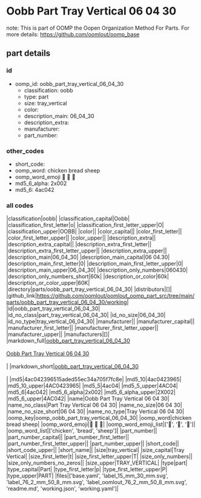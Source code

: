 # Oobb Part Tray Vertical 06 04 30  

note: This is part of OOMP the Oopen Organization Method For Parts. For more details: https://github.com/oomlout/oomp_base

##  part details





### id
* oomp_id: oobb_part_tray_vertical_06_04_30
  * classification: oobb
  * type: part
  * size: tray_vertical
  * color: 
  * description_main: 06_04_30
  * description_extra: 
  * manufacturer: 
  * part_number: 

### other_codes
* short_code: 
* oomp_word: chicken bread sheep
* oomp_word_emoji :chicken: :bread: :sheep:
* md5_6_alpha: 2x002
* md5_6: 4ac042

### all codes 
|classification|oobb|
|classification_capital|Oobb|
|classification_first_letter|o|
|classification_first_letter_upper|O|
|classification_upper|OOBB|
|color||
|color_capital||
|color_first_letter||
|color_first_letter_upper||
|color_upper||
|description_extra||
|description_extra_capital||
|description_extra_first_letter||
|description_extra_first_letter_upper||
|description_extra_upper||
|description_main|06_04_30|
|description_main_capital|06 04.30|
|description_main_first_letter|0|
|description_main_first_letter_upper|0|
|description_main_upper|06_04_30|
|description_only_numbers|060430|
|description_only_numbers_short|60k|
|description_or_color|60k|
|description_or_color_upper|60K|
|directory|parts/oobb_part_tray_vertical_06_04_30|
|distributors|[]|
|github_link|https://github.com/oomlout/oomlout_oomp_part_src/tree/main/parts/oobb_part_tray_vertical_06_04_30/working|
|id|oobb_part_tray_vertical_06_04_30|
|id_no_class|part_tray_vertical_06_04_30|
|id_no_size|06_04_30|
|id_no_type|tray_vertical_06_04_30|
|manufacturer||
|manufacturer_capital||
|manufacturer_first_letter||
|manufacturer_first_letter_upper||
|manufacturer_upper||
|manufacturers|[]|
|markdown_full|[oobb_part_tray_vertical_06_04_30](https://github.com/oomlout/oomlout_oomp_part_src/tree/main/parts/oobb_part_tray_vertical_06_04_30/working)<br>[](https://github.com/oomlout/oomlout_oomp_part_src/tree/main/parts/oobb_part_tray_vertical_06_04_30/working)<br>[Oobb Part Tray Vertical 06 04 30](https://github.com/oomlout/oomlout_oomp_part_src/tree/main/parts/oobb_part_tray_vertical_06_04_30/working)<br><br>|
|markdown_short|[oobb_part_tray_vertical_06_04_30](https://github.com/oomlout/oomlout_oomp_part_src/tree/main/parts/oobb_part_tray_vertical_06_04_30/working)<br><br>|
|md5|4ac042396515aded55ec34a705f7fc8e|
|md5_10|4ac0423965|
|md5_10_upper|4AC0423965|
|md5_5|4ac04|
|md5_5_upper|4AC04|
|md5_6|4ac042|
|md5_6_alpha|2x002|
|md5_6_alpha_upper|2X002|
|md5_6_upper|4AC042|
|name|Oobb Part Tray Vertical 06 04 30|
|name_no_class|Part Tray Vertical 06 04 30|
|name_no_size|06 04 30|
|name_no_size_short|06 04 30|
|name_no_type|Tray Vertical 06 04 30|
|oomp_key|oomp_oobb_part_tray_vertical_06_04_30|
|oomp_word|chicken bread sheep|
|oomp_word_emoji|:chicken: :bread: :sheep:|
|oomp_word_emoji_list|[':chicken:', ':bread:', ':sheep:']|
|oomp_word_list|['chicken', 'bread', 'sheep']|
|part_number||
|part_number_capital||
|part_number_first_letter||
|part_number_first_letter_upper||
|part_number_upper||
|short_code||
|short_code_upper||
|short_name||
|size|tray_vertical|
|size_capital|Tray Vertical|
|size_first_letter|t|
|size_first_letter_upper|T|
|size_only_numbers||
|size_only_numbers_no_zeros||
|size_upper|TRAY_VERTICAL|
|type|part|
|type_capital|Part|
|type_first_letter|p|
|type_first_letter_upper|P|
|type_upper|PART|
|files|['base.yaml', 'label_15_mm_30_mm.svg', 'label_76_2_mm_50_8_mm.svg', 'label_oomlout_76_2_mm_50_8_mm.svg', 'readme.md', 'working.json', 'working.yaml']|

